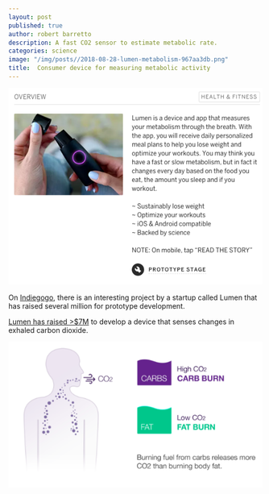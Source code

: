 ```yaml
---
layout: post
published: true
author: robert barretto
description: A fast CO2 sensor to estimate metabolic rate.
categories: science
image: "/img/posts//2018-08-28-lumen-metabolism-967aa3db.png"
title:  Consumer device for measuring metabolic activity
---
```

![Indiegogo page](/img/posts//2018-08-28-lumen-metabolism-967aa3db.png)

On [Indiegogo](https://www.indiegogo.com/projects/lumen-hack-your-metabolism-lose-weight), there is an interesting project by a startup called Lumen that has raised several million for prototype development.

[Lumen has raised >$7M]( https://techcrunch.com/2018/08/07/lumen-raises-7m-and-passes-1m-on-indiegogo-for-its-breath-measuring-device-for-weight-loss/) to develop a device that senses changes in exhaled carbon dioxide.

![Carbon dioxide as a proxy for carbohydrate metabolism](/img/posts//2018-08-28-lumen-metabolism-7c2ffd23.png)
